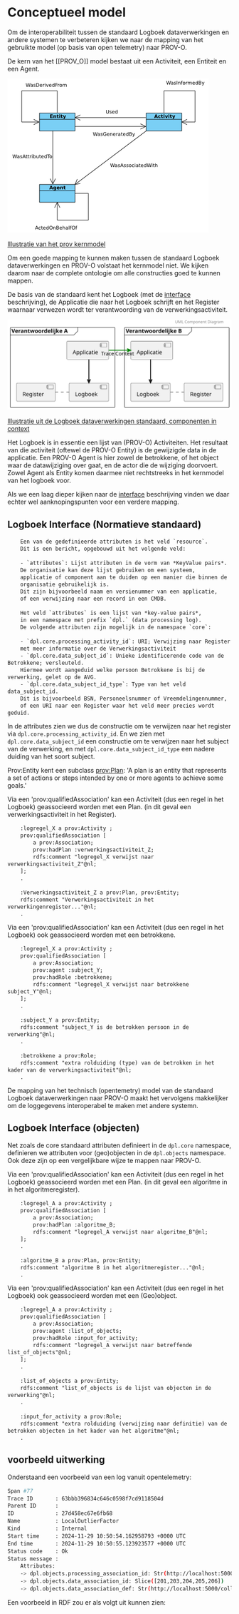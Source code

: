 # Conceptueel model

Om de interoperabiliteit tussen de standaard Logboek dataverwerkingen en andere systemen te verbeteren kijken we naar de mapping van het gebruikte model (op basis van open telemetry) naar PROV-O.
  
De kern van het [[PROV_O]] model bestaat uit een Activiteit, een Entiteit en een Agent.

![prov-dm](./respec/media/prov-dm.png)

[Illustratie van het prov kernmodel](https://www.w3.org/TR/prov-dm/#prov-core-structures)

Om een goede mapping te kunnen maken tussen de standaard Logboek dataverwerkingen  en PROV-O volstaat het kernmodel niet. We kijken daarom naar de complete ontologie om alle constructies goed te kunnen mappen.

De basis van de standaard kent het Logboek (met de [interface](https://logius-standaarden.github.io/logboek-dataverwerkingen/#interface) beschrijving), de Applicatie die naar het Logboek schrijft en het Register waarnaar verwezen wordt ter verantwoording van de verwerkingsactiviteit.

![ldv](./respec/media/architecture-grenzen.svg)

[Illustratie uit de Logboek dataverwerkingen standaard, componenten in context](https://logius-standaarden.github.io/logboek-dataverwerkingen/#fig-componenten-in-context)

Het Logboek is in essentie een lijst van (PROV-O) Activiteiten. Het resultaat van die activiteit (oftewel de PROV-O Entity) is de gewijzigde data in de applicatie. Een PROV-O Agent is hier zowel de betrokkene, of het object waar de datawijziging over gaat, en de actor die de wijziging doorvoert.
Zowel Agent als Entity komen daarmee niet rechtstreeks in het kernmodel van het logboek voor.

Als we een laag dieper kijken naar de [interface](https://logius-standaarden.github.io/logboek-dataverwerkingen/#interface) beschrijving vinden we daar echter wel aanknopingspunten voor een verdere mapping.

## Logboek Interface (Normatieve standaard)

```text
    Een van de gedefinieerde attributen is het veld `resource`. 
    Dit is een bericht, opgebouwd uit het volgende veld:

    - `attributes`: Lijst attributen in de vorm van *KeyValue pairs*. 
    De organisatie kan deze lijst gebruiken om een systeem, 
    applicatie of component aan te duiden op een manier die binnen de 
    organisatie gebruikelijk is. 
    Dit zijn bijvoorbeeld naam en versienummer van een applicatie, 
    of een verwijzing naar een record in een CMDB.

    Het veld `attributes` is een lijst van *key-value pairs*, 
    in een namespace met prefix `dpl.` (data processing log). 
    De volgende attributen zijn mogelijk in de namespace `core`:

    - `dpl.core.processing_activity_id`: URI; Verwijzing naar Register 
    met meer informatie over de Verwerkingsactiviteit
    - `dpl.core.data_subject_id`: Unieke identificerende code van de Betrokkene; versleuteld. 
    Hiermee wordt aangeduid welke persoon Betrokkene is bij de verwerking, gelet op de AVG.
    - `dpl.core.data_subject_id_type`: Type van het veld data_subject_id. 
    Dit is bijvoorbeeld BSN, Personeelsnummer of Vreemdelingennummer, 
    of een URI naar een Register waar het veld meer precies wordt geduid.
```

In de attributes zien we dus de constructie om te verwijzen naar het register via `dpl.core.processing_activity_id`. En we zien met `dpl.core.data_subject_id` een constructie om te verwijzen naar het subject van de verwerking, en met `dpl.core.data_subject_id_type` een nadere duiding van het soort subject.

Prov:Entity kent een subclass [prov:Plan](https://www.w3.org/TR/2013/REC-prov-o-20130430/#Plan): 'A plan is an entity that represents a set of actions or steps intended by one or more agents to achieve some goals.'

Via een 'prov:qualifiedAssociation' kan een Activiteit (dus een regel in het Logboek) geassocieerd worden met een Plan. (in dit geval een verwerkingsactiviteit in het Register).

```turtle
    :logregel_X a prov:Activity ;
    prov:qualifiedAssociation [
        a prov:Association;
        prov:hadPlan :verwerkingsactiviteit_Z;
        rdfs:comment "logregel_X verwijst naar verwerkingsactiviteit_Z"@nl;
    ];
    .

    :Verwerkingsactiviteit_Z a prov:Plan, prov:Entity;
    rdfs:comment "Verwerkingsactiviteit in het verwerkingenregister..."@nl;
    .
```

Via een 'prov:qualifiedAssociation' kan een Activiteit (dus een regel in het Logboek) ook geassocieerd worden met een betrokkene.

```turtle
    :logregel_X a prov:Activity ;
    prov:qualifiedAssociation [
        a prov:Association;
        prov:agent :subject_Y;
        prov:hadRole :betrokkene;
        rdfs:comment "logregel_X verwijst naar betrokkene subject_Y"@nl;
    ];
    .

    :subject_Y a prov:Entity;
    rdfs:comment "subject_Y is de betrokken persoon in de verwerking"@nl;
    .

    :betrokkene a prov:Role;
    rdfs:comment "extra rolduiding (type) van de betrokken in het kader van de verwerkingsactiviteit"@nl;
    .
```

De mapping van het technisch (opentemetry) model van de standaard Logboek dataverwerkingen naar PROV-O maakt het vervolgens makkelijker om de loggegevens interoperabel te maken met andere systemn.

## Logboek Interface (objecten)

Net zoals de core standaard attributen definieert in de `dpl.core` namespace, definieren we attributen voor (geo)objecten in de `dpl.objects` namespace. Ook deze zijn op een vergelijkbare wijze te mappen naar PROV-O.

Via een 'prov:qualifiedAssociation' kan een Activiteit (dus een regel in het Logboek) geassocieerd worden met een Plan. (in dit geval een algoritme in  in het algoritmeregister).

```turtle
    :logregel_A a prov:Activity ;
    prov:qualifiedAssociation [
        a prov:Association;
        prov:hadPlan :algoritme_B;
        rdfs:comment "logregel_A verwijst naar algoritme_B"@nl;
    ];
    .

    :algoritme_B a prov:Plan, prov:Entity;
    rdfs:comment "algoritme B in het algoritmeregister..."@nl;
    .
```

Via een 'prov:qualifiedAssociation' kan een Activiteit (dus een regel in het Logboek) ook geassocieerd worden met een (Geo)object.

```turtle
    :logregel_A a prov:Activity ;
    prov:qualifiedAssociation [
        a prov:Association;
        prov:agent :list_of_objects;
        prov:hadRole :input_for_activity;
        rdfs:comment "logregel_A verwijst naar betreffende list_of_objects"@nl;
    ];
    .

    :list_of_objects a prov:Entity;
    rdfs:comment "list_of_objects is de lijst van objecten in de verwerking"@nl;
    .

    :input_for_activity a prov:Role;
    rdfs:comment "extra rolduiding (verwijzing naar definitie) van de betrokken objecten in het kader van het algoritme"@nl;
    .
```


## voorbeeld uitwerking

Onderstaand een voorbeeld van een log vanuit opentelemetry:

```bash
Span #77                                                                                                                                                                                        
Trace ID       : 63bbb396834c646c0598f7cd9118504d                                                                                                                                           
Parent ID      :                                                                                                                                                                            
ID             : 27d458ec67e6fb68                                                                                                                                                           
Name           : LocalOutlierFactor
Kind           : Internal
Start time     : 2024-11-29 10:50:54.162958793 +0000 UTC
End time       : 2024-11-29 10:50:55.123923577 +0000 UTC
Status code    : Ok                                                                                                                                                                      
Status message : 
    Attributes:                                                                                                                                                                                     
    -> dpl.objects.processing_association_id: Str(http://localhost:5000/processes/localoutlier)
    -> dpl.objects.data_association_id: Slice([201,203,204,205,206])
    -> dpl.objects.data_association_def: Str(http://localhost:5000/collections/knmi_meetstations/queryables?f=json)                                                          
```

Een voorbeeld in RDF zou er als volgt uit kunnen zien:

